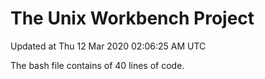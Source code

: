 # The Unix Workbench Project
Updated at
Thu 12 Mar 2020 02:06:25 AM UTC

The bash file contains of
40
lines of code.

